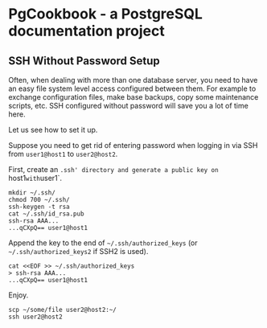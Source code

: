 # PgCookbook - a PostgreSQL documentation project

## SSH Without Password Setup

Often, when dealing with more than one database server, you need to
have an easy file system level access configured between them. For
example to exchange configuration files, make base backups, copy some
maintenance scripts, etc. SSH configured without password will save
you a lot of time here.

Let us see how to set it up. 

Suppose you need to get rid of entering password when logging in via
SSH from `user1@host1` to `user2@host2`.

First, create an `.ssh' directory and generate a public key on `host1`
with `user1`.

    mkdir ~/.ssh/
    chmod 700 ~/.ssh/
    ssh-keygen -t rsa
    cat ~/.ssh/id_rsa.pub 
    ssh-rsa AAA...
    ...qCXpQ== user1@host1

Append the key to the end of `~/.ssh/authorized_keys` (or
`~/.ssh/authorized_keys2` if SSH2 is used).

    cat <<EOF >> ~/.ssh/authorized_keys 
    > ssh-rsa AAA...
    ...qCXpQ== user1@host1

Enjoy.

    scp ~/some/file user2@host2:~/
    ssh user2@host2
